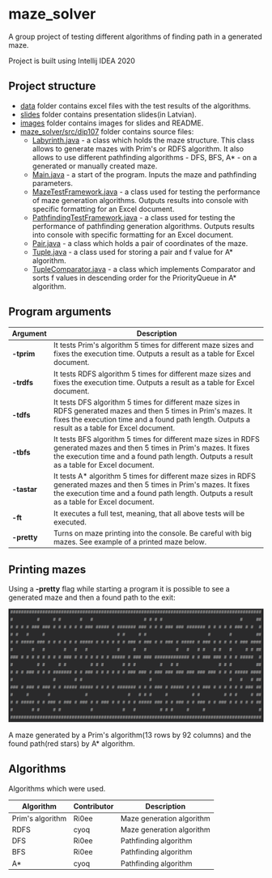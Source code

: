 # maze_solver
A group project of testing different algorithms of finding path in a generated maze. 

Project is built using Intellij IDEA 2020

## Project structure

- [data](https://github.com/4math/maze_solver/tree/main/data) folder contains excel files with the test results of the algorithms.
- [slides](https://github.com/4math/maze_solver/tree/main/slides) folder contains presentation slides(in Latvian).
- [images](./images) folder contains images for slides and README. 
- [maze_solver/src/dip107](https://github.com/4math/maze_solver/tree/main/maze_solver/src/dip107) folder contains source files:
  - [Labyrinth.java](https://github.com/4math/maze_solver/blob/main/maze_solver/src/dip107/Labyrinth.java) - a class which holds the maze structure. This class allows to generate mazes with Prim's or RDFS algorithm. It also allows to use different pathfinding algorithms - DFS, BFS, A* - on a generated or manually created maze.
  - [Main.java](https://github.com/4math/maze_solver/blob/main/maze_solver/src/dip107/Main.java) - a start of the program. Inputs the maze and pathfinding parameters.
  - [MazeTestFramework.java](https://github.com/4math/maze_solver/blob/main/maze_solver/src/dip107/MazeTestFramework.java) - a class used for testing the performance of maze generation algorithms. Outputs results into console with specific formatting for an Excel document.
  - [PathfindingTestFramework.java](https://github.com/4math/maze_solver/blob/main/maze_solver/src/dip107/PathfindingTestFramework.java) - a class used for testing the performance of pathfinding generation algorithms. Outputs results into console with specific formatting for an Excel document.
  - [Pair.java](https://github.com/4math/maze_solver/blob/main/maze_solver/src/dip107/Pair.java) - a class which holds a pair of coordinates of the maze.
  - [Tuple.java](https://github.com/4math/maze_solver/blob/main/maze_solver/src/dip107/Tuple.java) - a class used for storing a pair and f value for A* algorithm.
  - [TupleComparator.java](https://github.com/4math/maze_solver/blob/main/maze_solver/src/dip107/TupleComparator.java) - a class which implements Comparator and sorts f values in descending order for the PriorityQueue in A* algorithm.

## Program arguments

| Argument    | Description                                                  |
| ----------- | ------------------------------------------------------------ |
| **-tprim**  | It tests Prim's algorithm 5 times for different maze sizes and fixes the execution time. Outputs a result as a table for Excel document. |
| **-trdfs**  | It tests RDFS algorithm 5 times for different maze sizes and fixes the execution time. Outputs a result as a table for Excel document. |
| **-tdfs**   | It tests DFS algorithm 5 times for different maze sizes in RDFS generated mazes and then 5 times in Prim's mazes. It fixes the execution time and a found path length. Outputs a result as a table for Excel document. |
| **-tbfs**   | It tests BFS algorithm 5 times for different maze sizes in RDFS generated mazes and then 5 times in Prim's mazes. It fixes the execution time and a found path length. Outputs a result as a table for Excel document. |
| **-tastar** | It tests A* algorithm 5 times for different maze sizes in RDFS generated mazes and then 5 times in Prim's mazes. It fixes the execution time and a found path length. Outputs a result as a table for Excel document. |
| **-ft**     | It executes a full test, meaning, that all above tests will be executed. |
| **-pretty** | Turns on maze printing into the console. Be careful with big mazes. See example of a printed maze below. |

## Printing mazes

Using a **-pretty** flag while starting a program it is possible to see a generated maze and then a found path to the exit:

![example of a maze](./images/example.gif)

A maze generated by a Prim's algorithm(13 rows by 92 columns) and the found path(red stars) by A* algorithm.  

## Algorithms 

Algorithms which were used.

| Algorithm        | Contributor | Description               |
| ---------------- | ----------- | ------------------------- |
| Prim's algorithm | Ri0ee       | Maze generation algorithm |
| RDFS             | cyoq        | Maze generation algorithm |
| DFS              | Ri0ee       | Pathfinding algorithm     |
| BFS              | Ri0ee       | Pathfinding algorithm     |
| A*               | cyoq        | Pathfinding algorithm     |


